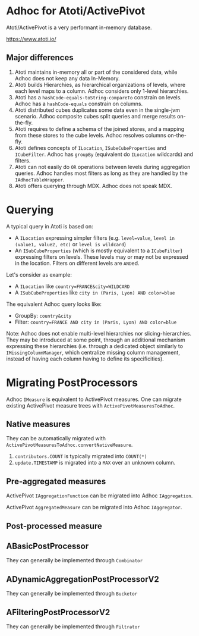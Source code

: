 # Adhoc for Atoti/ActivePivot

Atoti/ActivePivot is a very performant in-memory database.

https://www.atoti.io/

## Major differences

1. Atoti maintains in-memory all or part of the considered data, while Adhoc does not keep any data In-Memory.
2. Atoti builds Hierarchies, as hierarchical organizations of levels, where each level maps to a column. Adhoc considers only 1-level hierarchies.
3. Atoti has a `hashCode-equals-toString-compareTo` constrain on levels. Adhoc has a `hashCode-equals` constrain on columns.
4. Atoti distributed cubes duplicates some data even in the single-jvm scenario. Adhoc composite cubes split queries and merge results on-the-fly.
5. Atoti requires to define a schema of the joined stores, and a mapping from these stores to the cube levels. Adhoc resolves columns on-the-fly.
6. Atoti defines concepts of `ILocation`, `ISubeCubeProperties` and `ICubeFilter`. Adhoc has `groupBy` (equivalent do `ILocation` wildcards) and filters.
7. Atoti can not easily do `OR` operations between levels during aggregation queries. Adhoc handles most filters as long as they are handled by the `IAdhocTableWrapper`.
8. Atoti offers querying through MDX. Adhoc does not speak MDX.

# Querying

A typical query in Atoti is based on:

- A `ILocation` expressing simpler filters (e.g. `level=value`, `level in (value1, value2, etc)` or `level is wildcard`)
- An `ISubCubeProperties` (which is mostly equivalent to a `ICubeFilter`) expressing filters on levels. These levels may or may not be expressed in the location. Filters on different levels are `AND`ed.

Let's consider as example:

- A `ILocation` like `country=FRANCE&city=WILDCARD`
- A `ISubCubeProperties` like `city in (Paris, Lyon) AND color=blue`

The equivalent Adhoc query looks like:

- GroupBy: `country&city`
- Filter: `country=FRANCE AND city in (Paris, Lyon) AND color=blue`

Note: Adhoc does not enable multi-level hierarchies nor slicing-hierarchies. They may be introduced at some point, through an additional mechanism expressing these hierarchies (i.e. through a dedicated object similarly to `IMissingColumnManager`, which centralize missing column management, instead of having each column having to define its specificities).

# Migrating PostProcessors

Adhoc `IMeasure` is equivalent to ActivePivot measures. One can migrate existing ActivePivot measure trees with `ActivePivotMeasuresToAdhoc`.

## Native measures

They can be automatically migrated with `ActivePivotMeasuresToAdhoc.convertNativeMeasure`.

1. `contributors.COUNT` is typically migrated into `COUNT(*)`
2. `update.TIMESTAMP` is migrated into a `MAX` over an unknown column.

## Pre-aggregated measures

ActivePivot `IAggregationFunction` can be migrated into Adhoc `IAggregation`.

ActivePivot `AggregatedMeasure` can be migrated into Adhoc `IAggregator`.

## Post-processed measure

## ABasicPostProcessor

They can generally be implemented through `Combinator`

## ADynamicAggregationPostProcessorV2

They can generally be implemented through `Bucketor`

## AFilteringPostProcessorV2

They can generally be implemented through `Filtrator`